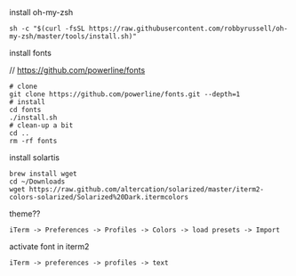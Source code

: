 ##

install oh-my-zsh

```
sh -c "$(curl -fsSL https://raw.githubusercontent.com/robbyrussell/oh-my-zsh/master/tools/install.sh)"
```

install fonts

// https://github.com/powerline/fonts

```
# clone
git clone https://github.com/powerline/fonts.git --depth=1
# install
cd fonts
./install.sh
# clean-up a bit
cd ..
rm -rf fonts
```

install solartis

```
brew install wget
cd ~/Downloads
wget https://raw.github.com/altercation/solarized/master/iterm2-colors-solarized/Solarized%20Dark.itermcolors
```

theme??

`iTerm -> Preferences -> Profiles -> Colors -> load presets -> Import`

activate font in iterm2

`iTerm -> preferences -> profiles -> text`
